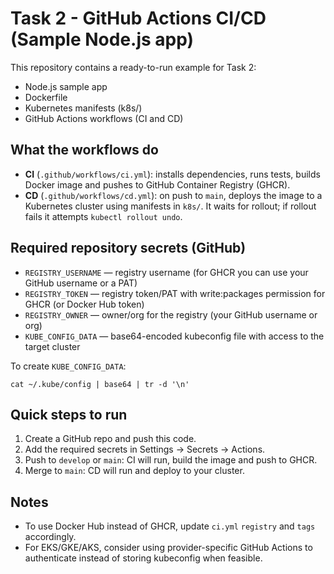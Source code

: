 # Task 2 - GitHub Actions CI/CD (Sample Node.js app)

This repository contains a ready-to-run example for Task 2:

- Node.js sample app
- Dockerfile
- Kubernetes manifests (k8s/)
- GitHub Actions workflows (CI and CD)

## What the workflows do
- **CI** (`.github/workflows/ci.yml`): installs dependencies, runs tests, builds Docker image and pushes to GitHub Container Registry (GHCR).
- **CD** (`.github/workflows/cd.yml`): on push to `main`, deploys the image to a Kubernetes cluster using manifests in `k8s/`. It waits for rollout; if rollout fails it attempts `kubectl rollout undo`.

## Required repository secrets (GitHub)
- `REGISTRY_USERNAME` — registry username (for GHCR you can use your GitHub username or a PAT)
- `REGISTRY_TOKEN` — registry token/PAT with write:packages permission for GHCR (or Docker Hub token)
- `REGISTRY_OWNER` — owner/org for the registry (your GitHub username or org)
- `KUBE_CONFIG_DATA` — base64-encoded kubeconfig file with access to the target cluster

To create `KUBE_CONFIG_DATA`:
```
cat ~/.kube/config | base64 | tr -d '\n'
```

## Quick steps to run
1. Create a GitHub repo and push this code.
2. Add the required secrets in Settings -> Secrets -> Actions.
3. Push to `develop` or `main`: CI will run, build the image and push to GHCR.
4. Merge to `main`: CD will run and deploy to your cluster.

## Notes
- To use Docker Hub instead of GHCR, update `ci.yml` `registry` and `tags` accordingly.
- For EKS/GKE/AKS, consider using provider-specific GitHub Actions to authenticate instead of storing kubeconfig when feasible.
